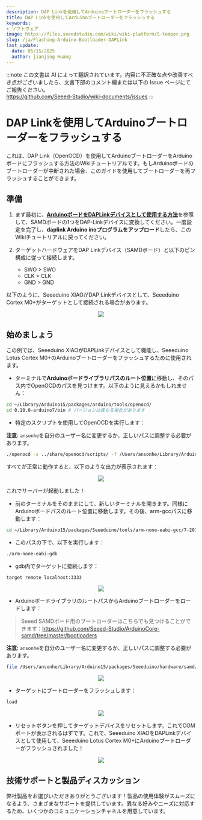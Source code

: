 ```yaml
---
description: DAP Linkを使用してArduinoブートローダーをフラッシュする
title: DAP Linkを使用してArduinoブートローダーをフラッシュする
keywords:
- ソフトウェア
image: https://files.seeedstudio.com/wiki/wiki-platform/S-tempor.png
slug: /ja/Flashing-Arduino-Bootloader-DAPLink
last_update:
  date: 05/15/2025
  author: jianjing Huang
---
```

:::note
この文書は AI によって翻訳されています。内容に不正確な点や改善すべき点がございましたら、文書下部のコメント欄または以下の Issue ページにてご報告ください。  
https://github.com/Seeed-Studio/wiki-documents/issues
:::

# DAP Linkを使用してArduinoブートローダーをフラッシュする

これは、DAP Link（OpenOCD）を使用してArduinoブートローダーをArduinoボードにフラッシュする方法のWikiチュートリアルです。もしArduinoボードのブートローダーが中断された場合、このガイドを使用してブートローダーを再フラッシュすることができます。

## 準備

1. まず最初に、[**ArduinoボードをDAPLinkデバイスとして使用する方法**](https://wiki.seeedstudio.com/ja/Arduino-DAPLink/)を参照して、SAMDボードの1つをDAP-Linkデバイスに変換してください。一度設定を完了し、**daplink Arduino inoプログラムをアップロード**したら、このWikiチュートリアルに戻ってください。

2. ターゲットハードウェアをDAP Linkデバイス（SAMDボード）と以下のピン構成に従って接続します。

     - SWO > SWO
     - CLK > CLK
     - GND > GND

以下のように、Seeeduino XIAOがDAP Linkデバイスとして、Seeeduino Cortex M0+がターゲットとして接続される場合があります。

<div align="center"><img src="https://files.seeedstudio.com/wiki/DAPlink-example/examples.png"/></div>

## 始めましょう

この例では、Seeeduino XIAOがDAPLinkデバイスとして機能し、Seeeduino Lotus Cortex M0+のArduinoブートローダーをフラッシュするために使用されます。

- ターミナルで**Arduinoボードライブラリパスのルート位置**に移動し、そのパス内でOpenOCDのパスを見つけます。以下のように見えるかもしれません：

```sh
cd ~/Library/Arduino15/packages/arduino/tools/openocd/
cd 0.10.0-arduino7/bin # バージョンは異なる場合があります
```

- 特定のスクリプトを使用してOpenOCDを実行します：

**注意:** `ansonhe`を自分のユーザー名に変更するか、正しいパスに調整する必要があります。

```sh
./openocd -s ../share/openocd/scripts/ -f /Users/ansonhe/Library/Arduino15/packages/Seeeduino/hardware/samd/1.7.9/variants/arduino_zero/openocd_scripts/arduino_zero.cfg
```

すべてが正常に動作すると、以下のような出力が表示されます：

<div align="center"><img src="https://files.seeedstudio.com/wiki/DAPlink-example/server.png"/></div>

これでサーバーが起動しました！

- 前のターミナルをそのままにして、新しいターミナルを開きます。同様にArduinoボードパスのルート位置に移動します。その後、arm-gccパスに移動します：

```sh
cd ~/Library/Arduino15/packages/Seeeduino/tools/arm-none-eabi-gcc/7-2017q4/bin
```

- このパスの下で、以下を実行します：

```sh
./arm-none-eabi-gdb
```

- gdb内でターゲットに接続します：

```sh
target remote localhost:3333
```

<div align="center"><img src="https://files.seeedstudio.com/wiki/DAPlink-example/target.png"/></div>

- ArduinoボードライブラリのルートパスからArduinoブートローダーをロードします：

> Seeed SAMDボード用のブートローダーはこちらでも見つけることができます：https://github.com/Seeed-Studio/ArduinoCore-samd/tree/master/bootloaders

**注意:** `ansonhe`を自分のユーザー名に変更するか、正しいパスに調整する必要があります。

```sh
file /Users/ansonhe/Library/Arduino15/packages/Seeeduino/hardware/samd/1.7.9/bootloaders/zero/samd21_sam_ba.elf
```

<div align="center"><img src="https://files.seeedstudio.com/wiki/DAPlink-example/file.png"/></div>

- ターゲットにブートローダーをフラッシュします：

```sh
load
```

<div align="center"><img src="https://files.seeedstudio.com/wiki/DAPlink-example/load.png"/></div>

- リセットボタンを押してターゲットデバイスをリセットします。これでCOMポートが表示されるはずです。これで、Seeeduino XIAOをDAPLinkデバイスとして使用して、Seeeduino Lotus Cortex M0+にArduinoブートローダーがフラッシュされました！

<div align="center"><img src="https://files.seeedstudio.com/wiki/DAPlink-example/ports.png"/></div>

## 技術サポートと製品ディスカッション

弊社製品をお選びいただきありがとうございます！製品の使用体験がスムーズになるよう、さまざまなサポートを提供しています。異なる好みやニーズに対応するため、いくつかのコミュニケーションチャネルを用意しています。

<div class="button_tech_support_container">
<a href="https://forum.seeedstudio.com/" class="button_forum"></a> 
<a href="https://www.seeedstudio.com/contacts" class="button_email"></a>
</div>

<div class="button_tech_support_container">
<a href="https://discord.gg/eWkprNDMU7" class="button_discord"></a> 
<a href="https://github.com/Seeed-Studio/wiki-documents/discussions/69" class="button_discussion"></a>
</div>